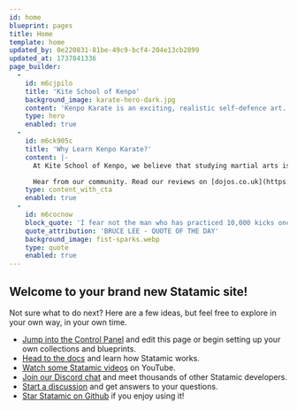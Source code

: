 ```yaml
---
id: home
blueprint: pages
title: Home
template: home
updated_by: 0e220831-81be-49c9-bcf4-204e13cb2899
updated_at: 1737841336
page_builder:
  -
    id: m6cjpilo
    title: 'Kite School of Kenpo'
    background_image: karate-hero-dark.jpg
    content: 'Kenpo Karate is an exciting, realistic self-defence art. All instructors are black belts, DBS checked, and we have designated qualified first-aiders. Both adults and children are welcome.'
    type: hero
    enabled: true
  -
    id: m6ck905c
    title: 'Why Learn Kenpo Karate?'
    content: |-
      At Kite School of Kenpo, we believe that studying martial arts is no longer a luxury – it’s a necessity. Our goal is to share Kenpo Karate with those who want to bring some deeper meaning into their lives. We try to teach people to work freely within the boundaries of their limitations, to learn how to think rather than what to think; to see opportunities rather than obstacles. Our students come from all walks of life – mums and dads; businessmen; military and law enforcement; experienced martial artists from all styles, as well as people studying martial arts for the very first time. You can learn more about the origins of Kenpo Karate here.

      Hear from our community. Read our reviews on [dojos.co.uk](https://dojos.co.uk/RedKiteKenpoMartialArts/Reviews.aspx) and explore our dedicated testimonials page.
    type: content_with_cta
    enabled: true
  -
    id: m6cocnow
    block_quote: 'I fear not the man who has practiced 10,000 kicks once, but I fear the man who has practiced one kick 10,000 times.'
    quote_attribution: 'BRUCE LEE - QUOTE OF THE DAY'
    background_image: fist-sparks.webp
    type: quote
    enabled: true
---
```

## Welcome to your brand new Statamic site!

Not sure what to do next? Here are a few ideas, but feel free to explore in your own way, in your own time.

- [Jump into the Control Panel](/cp) and edit this page or begin setting up your own collections and blueprints.
- [Head to the docs](https://statamic.dev) and learn how Statamic works.
- [Watch some Statamic videos](https://youtube.com/statamic) on YouTube.
- [Join our Discord chat](https://statamic.com/discord) and meet thousands of other Statamic developers.
- [Start a discussion](https://github.com/statamic/cms/discussions) and get answers to your questions.
- [Star Statamic on Github](https://github.com/statamic/cms) if you enjoy using it!
